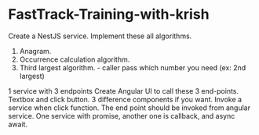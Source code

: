 # FastTrack-Training-with-krish

Create a NestJS service. Implement these all algorithms.
1.	Anagram.
2.	Occurrence calculation algorithm.
3.	Third largest algorithm. - caller pass which number you need (ex: 2nd largest)

1 service with 3 endpoints
Create Angular UI to call these 3 end-points. Textbox and click button. 3 difference components if you want. Invoke a service when click function.
The end point should be invoked from angular service.
One service with promise, another one is callback, and  async await.

